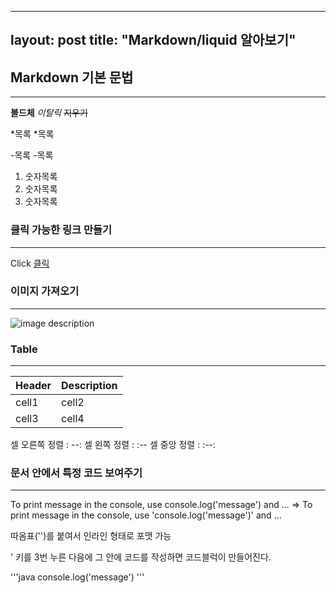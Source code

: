   
---
layout: post
title: "Markdown/liquid 알아보기"
---

## Markdown 기본 문법  
___
**볼드체**
*이탈릭*
~~지우기~~


*목록
*목록

-목록
-목록

1. 숫자목록
2. 숫자목록
3. 숫자목록


### 클릭 가능한 링크 만들기
___
Click [클릭](https://www.naver.com/)


### 이미지 가져오기
___
![image description](https://dummyimage.com/600x400/666/fff)


### Table
___
|Header|Description|
|--|--|
|cell1|cell2|
|cell3|cell4|


셀 오른쪽 정렬 : --:
셀  왼쪽  정렬 : :--
셀  중앙  정렬 : :--:


### 문서 안에서 특정 코드 보여주기
___
To print message in the console, use console.log('message') and ...
=>
To print message in the console, use 'console.log('message')' and ...


따옴표('')를 붙여서 인라인 형태로 포맷 가능


' 키를 3번 누른 다음에 그 안에 코드를 작성하면 코드블럭이 만들어진다.

'''java
console.log('message')
'''


